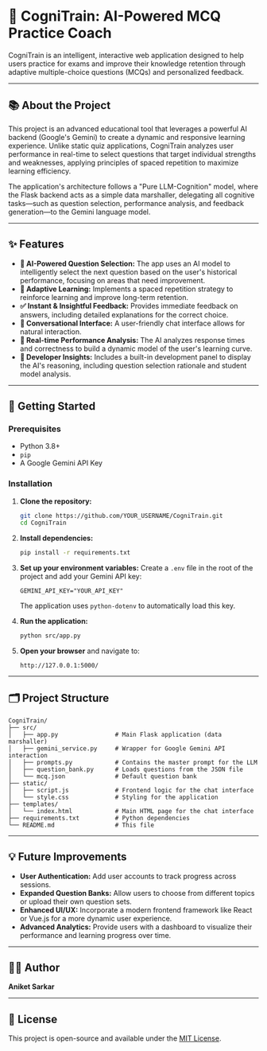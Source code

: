 # 🧠 CogniTrain: AI-Powered MCQ Practice Coach

CogniTrain is an intelligent, interactive web application designed to help users practice for exams and improve their knowledge retention through adaptive multiple-choice questions (MCQs) and personalized feedback.

---

## 📚 About the Project

This project is an advanced educational tool that leverages a powerful AI backend (Google's Gemini) to create a dynamic and responsive learning experience. Unlike static quiz applications, CogniTrain analyzes user performance in real-time to select questions that target individual strengths and weaknesses, applying principles of spaced repetition to maximize learning efficiency.

The application's architecture follows a "Pure LLM-Cognition" model, where the Flask backend acts as a simple data marshaller, delegating all cognitive tasks—such as question selection, performance analysis, and feedback generation—to the Gemini language model.

---

## ✨ Features

- **🤖 AI-Powered Question Selection:** The app uses an AI model to intelligently select the next question based on the user's historical performance, focusing on areas that need improvement.
- **🔄 Adaptive Learning:** Implements a spaced repetition strategy to reinforce learning and improve long-term retention.
- **✅ Instant & Insightful Feedback:** Provides immediate feedback on answers, including detailed explanations for the correct choice.
- **💬 Conversational Interface:** A user-friendly chat interface allows for natural interaction.
- **🧠 Real-time Performance Analysis:** The AI analyzes response times and correctness to build a dynamic model of the user's learning curve.
- **🔧 Developer Insights:** Includes a built-in development panel to display the AI's reasoning, including question selection rationale and student model analysis.

---

## 🚀 Getting Started

### Prerequisites

- Python 3.8+
- `pip`
- A Google Gemini API Key

### Installation

1.  **Clone the repository:**
    ```bash
    git clone https://github.com/YOUR_USERNAME/CogniTrain.git
    cd CogniTrain
    ```

2.  **Install dependencies:**
    ```bash
    pip install -r requirements.txt
    ```

3.  **Set up your environment variables:**
    Create a `.env` file in the root of the project and add your Gemini API key:
    ```
    GEMINI_API_KEY="YOUR_API_KEY"
    ```
    The application uses `python-dotenv` to automatically load this key.

4.  **Run the application:**
    ```bash
    python src/app.py
    ```

5.  **Open your browser** and navigate to:
    ```
    http://127.0.0.1:5000/
    ```

---

## 🗂️ Project Structure

```
CogniTrain/
├── src/
│   ├── app.py                # Main Flask application (data marshaller)
│   ├── gemini_service.py     # Wrapper for Google Gemini API interaction
│   ├── prompts.py            # Contains the master prompt for the LLM
│   ├── question_bank.py      # Loads questions from the JSON file
│   └── mcq.json              # Default question bank
├── static/
│   ├── script.js             # Frontend logic for the chat interface
│   └── style.css             # Styling for the application
├── templates/
│   └── index.html            # Main HTML page for the chat interface
├── requirements.txt          # Python dependencies
└── README.md                 # This file
```

---

## 💡 Future Improvements

- **User Authentication:** Add user accounts to track progress across sessions.
- **Expanded Question Banks:** Allow users to choose from different topics or upload their own question sets.
- **Enhanced UI/UX:** Incorporate a modern frontend framework like React or Vue.js for a more dynamic user experience.
- **Advanced Analytics:** Provide users with a dashboard to visualize their performance and learning progress over time.

---

## 👨‍💻 Author

**Aniket Sarkar**

---

## 📄 License

This project is open-source and available under the [MIT License](LICENSE).
